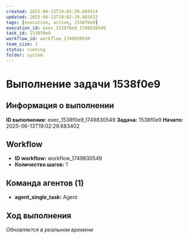 ```yaml
---
created: 2025-06-13T19:02:29.683414
updated: 2025-06-13T19:02:29.683432
tags: [execution, active, 1538f0e9]
execution_id: exec_1538f0e9_1749830549
task_id: 1538f0e9
workflow_id: workflow_1749830549
team_size: 1
status: running
folder: system
---
```


# Выполнение задачи 1538f0e9

## Информация о выполнении

**ID выполнения:** exec_1538f0e9_1749830549
**Задача:** 1538f0e9
**Начато:** 2025-06-13T19:02:29.683402

## Workflow
- **ID workflow:** workflow_1749830549
- **Количество шагов:** 1

## Команда агентов (1)
- **agent_single_task:** Agent

## Ход выполнения
*Обновляется в реальном времени*

